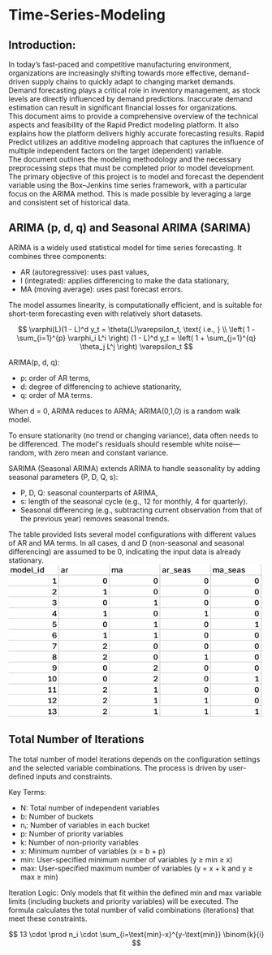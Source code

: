 # Time-Series-Modeling
## Introduction:
In today’s fast-paced and competitive manufacturing environment, organizations are increasingly shifting towards more effective, demand-driven supply chains to quickly adapt to changing market demands.
Demand forecasting plays a critical role in inventory management, as stock levels are directly influenced by demand predictions. Inaccurate demand estimation can result in significant financial losses for organizations. <br/>
This document aims to provide a comprehensive overview of the technical aspects and feasibility of the Rapid Predict modeling platform. It also explains how the platform delivers highly accurate forecasting results. Rapid Predict utilizes an additive modeling approach that captures the influence of multiple independent factors on the target (dependent) variable. <br/>
The document outlines the modeling methodology and the necessary preprocessing steps that must be completed prior to model development. The primary objective of this project is to model and forecast the dependent variable using the Box–Jenkins time series framework, with a particular focus on the ARIMA method. This is made possible by leveraging a large and consistent set of historical data.

## ARIMA (p, d, q) and Seasonal ARIMA (SARIMA)
ARIMA is a widely used statistical model for time series forecasting. It combines three components:
- AR (autoregressive): uses past values,
- I (integrated): applies differencing to make the data stationary,
- MA (moving average): uses past forecast errors.

The model assumes linearity, is computationally efficient, and is suitable for short-term forecasting even with relatively short datasets.

$$
\varphi(L)(1 - L)^d y_t = \theta(L)\varepsilon_t, \text{ i.e., } \\
\left( 1 - \sum_{i=1}^{p} \varphi_i L^i \right) (1 - L)^d y_t = \left( 1 + \sum_{j=1}^{q} \theta_j L^j \right) \varepsilon_t
$$

ARIMA(p, d, q):
- p: order of AR terms,
- d: degree of differencing to achieve stationarity,
- q: order of MA terms.

When d = 0, ARIMA reduces to ARMA; ARIMA(0,1,0) is a random walk model.

To ensure stationarity (no trend or changing variance), data often needs to be differenced. The model's residuals should resemble white noise—random, with zero mean and constant variance.

SARIMA (Seasonal ARIMA) extends ARIMA to handle seasonality by adding seasonal parameters (P, D, Q, s):
- P, D, Q: seasonal counterparts of ARIMA,
- s: length of the seasonal cycle (e.g., 12 for monthly, 4 for quarterly).
- Seasonal differencing (e.g., subtracting current observation from that of the previous year) removes seasonal trends.

The table provided lists several model configurations with different values of AR and MA terms. In all cases, d and D (non-seasonal and seasonal differencing) are assumed to be 0, indicating the input data is already stationary.
<img src="image/ar_mr_example.png?" width="500" height="300"/>

## Total Number of Iterations
The total number of model iterations depends on the configuration settings and the selected variable combinations. The process is driven by user-defined inputs and constraints.

Key Terms:
- N: Total number of independent variables
- b: Number of buckets
- nᵢ: Number of variables in each bucket
- p: Number of priority variables
- k: Number of non-priority variables
- x: Minimum number of variables (x = b + p)
- min: User-specified minimum number of variables (y ≥ min ≥ x)
- max: User-specified maximum number of variables (y = x + k and y ≥ max ≥ min)

Iteration Logic:
Only models that fit within the defined min and max variable limits (including buckets and priority variables) will be executed. The formula calculates the total number of valid combinations (iterations) that meet these constraints.

$$
13 \cdot \prod n_i \cdot \sum_{i=\text{min}-x}^{y-\text{min}} \binom{k}{i}
$$




